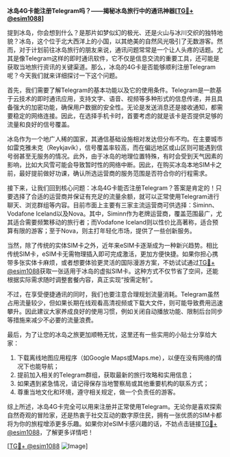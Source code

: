 **冰岛4G卡能注册Telegram吗？——揭秘冰岛旅行中的通讯神器[[TG💪+ @esim1088](https://t.me/s/esim1088)]**

提到冰岛，你会想到什么？是那片如梦似幻的极光、还是火山与冰川交织的独特地貌？冰岛，这个位于北大西洋上的小国，以其绝美的自然风光吸引了无数游客。然而，对于计划前往冰岛旅行的朋友来说，通讯问题常常是一个让人头疼的话题。尤其是像Telegram这样的即时通讯软件，它不仅是信息交流的重要工具，还可能是获取当地旅行资讯的关键渠道。那么，冰岛的4G卡是否能够顺利注册Telegram呢？今天我们就来详细探讨一下这个问题。

首先，我们需要了解Telegram的基本功能以及它的使用条件。Telegram是一款基于云技术的即时通讯应用，支持文字、语音、视频等多种形式的信息传递，并且具备强大的加密功能，确保用户数据的安全性。无论是发送消息还是接收通知，都需要稳定的网络连接。因此，在选择手机卡时，首要考虑的就是该卡是否提供足够的流量和良好的信号覆盖。

冰岛作为一个地广人稀的国家，其通信基础设施相对发达但分布不均。在主要城市如雷克雅未克（Reykjavík），信号覆盖率较高，而在偏远地区或山区则可能遇到信号弱甚至无服务的情况。此外，由于冰岛的地理位置特殊，有时会受到天气因素的影响，比如大风雪可能会导致暂时性的网络中断。因此，在购买冰岛本地SIM卡之前，最好提前做好功课，确认所选运营商的服务范围是否符合你的行程需求。

接下来，让我们回到核心问题：冰岛4G卡能否注册Telegram？答案是肯定的！只要选择了合适的运营商并保证有充足的流量余额，就可以正常使用Telegram进行聊天、浏览群组等内容。目前市面上主要有三家主流运营商可供选择：Siminn、Vodafone Iceland以及Nova。其中，Siminn作为老牌运营商，覆盖范围最广，尤其适合需要频繁移动的旅行者；而Vodafone Iceland则以性价比高著称，适合预算有限的游客；至于Nova，则主打年轻化市场，提供了一些创新服务。

当然，除了传统的实体SIM卡之外，近年来eSIM卡逐渐成为一种新兴趋势。相比传统SIM卡，eSIM卡无需物理插入即可完成激活，更加方便快捷。如果你担心携带多张实体卡麻烦，或者想要体验更灵活的国际漫游方案，不妨试试通过[TG💪+ @esim1088](https://t.me/s/esim1088)获取一张适用于冰岛的虚拟SIM卡。这种方式不仅节省了空间，还能根据实际需求随时调整套餐内容，真正实现“按需定制”。

不过，在享受便捷通讯的同时，我们也要注意合理规划流量消耗。Telegram虽然占用流量较少，但如果长期在线观看高清视频或下载大文件，则可能导致费用迅速攀升。因此建议大家养成良好的使用习惯，例如关闭自动播放功能、限制后台同步等措施来减少不必要的流量浪费。

最后，为了让您的冰岛之旅更加顺畅无忧，这里还有一些实用的小贴士分享给大家：
1. 下载离线地图应用程序（如Google Maps或Maps.me），以便在没有网络的情况下也能导航；
2. 提前加入相关的Telegram群组，获取最新的旅行攻略和实用信息；
3. 如果遇到紧急情况，请记得保存当地警察局或其他重要机构的联系方式；
4. 尊重当地文化和环境，遵守相关规定，做一个负责任的游客。

综上所述，冰岛4G卡完全可以用来注册并正常使用Telegram。无论你是喜欢探索自然奇观的冒险家，还是热衷于社交互动的数字原住民，拥有一张优质的SIM卡都将为你的旅程增添更多乐趣。如果你对eSIM卡感兴趣的话，不妨点击链接[TG💪+ @esim1088](https://t.me/s/esim1088)，了解更多详情吧！

[[TG💪+ @esim1088](https://t.me/s/esim1088) ![Image](https://i.postimg.cc/4NQfJmqS/Snipaste-2025-05-13-00-14-12.png)]